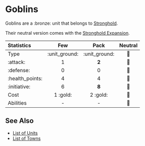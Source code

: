# Goblins

Goblins are a :bronze: unit that belongs to [Stronghold](../towns/stronghold.md).

Their neutral version comes with the [Stronghold Expansion](../content.md).


| Statistics | Few | Pack | Neutral |
| :--- | :---: | :---: | :---: |
| Type | :unit_ground: | :unit_ground: | 🚧 |
| :attack: | 1 | **2** | 🚧 |
| :defense: | 0 | 0 | 🚧 |
| :health_points: | 4 | 4 | 🚧 |
| :initiative: | 6 | **8** | 🚧 |
| Cost | 1 :gold: | 2 :gold: | 🚧 |
| Abilities | - | - | 🚧 |


## See Also

- [List of Units](index.md)
- [List of Towns](../towns/index.md)
